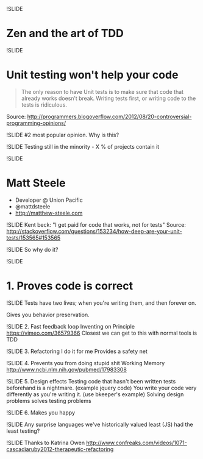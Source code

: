 !SLIDE
# Zen and the art of TDD #

!SLIDE
# Unit testing won't help your code

> The only reason to have Unit tests is to make sure that code that already works doesn’t break. 
Writing tests first, or writing code to the tests is ridiculous. 

Source: http://programmers.blogoverflow.com/2012/08/20-controversial-programming-opinions/

!SLIDE
\#2 most popular opinion. Why is this?

!SLIDE
Testing still in the minority - X % of projects contain it

!SLIDE
# Matt Steele

* Developer @ Union Pacific
* @mattdsteele
* http://matthew-steele.com

!SLIDE
Kent beck: "I get paid for code that works, not for tests"
Source: http://stackoverflow.com/questions/153234/how-deep-are-your-unit-tests/153565#153565

!SLIDE
So why do it?

!SLIDE
# 1. Proves code is correct

!SLIDE
Tests have two lives; when you're writing them, and then forever on.

Gives you behavior preservation.

!SLIDE
2. Fast feedback loop
Inventing on Principle https://vimeo.com/36579366
Closest we can get to this with normal tools is TDD

!SLIDE
3. Refactoring
I do it for me 
Provides a safety net

!SLIDE
4. Prevents you from doing stupid shit
Working Memory
http://www.ncbi.nlm.nih.gov/pubmed/17983308

!SLIDE
5. Design effects
Testing code that hasn't been written tests beforehand is a nightmare. (example jquery code)
You write your code very differently as you're writing it. (use bkeeper's example)
Solving design problems solves testing problems

!SLIDE
6. Makes you happy

!SLIDE
Any surprise languages we've historically valued least (JS) had the least testing?

!SLIDE
Thanks to
Katrina Owen http://www.confreaks.com/videos/1071-cascadiaruby2012-therapeutic-refactoring
